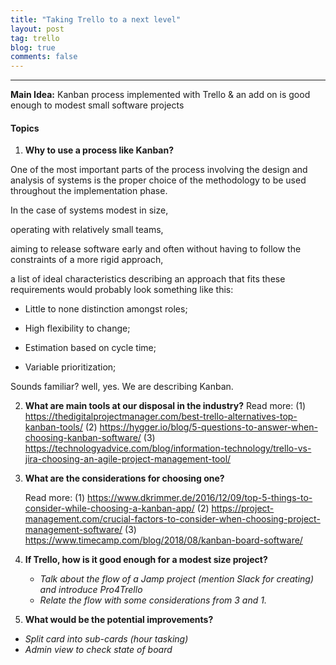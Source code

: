 ```yaml
---
title: "Taking Trello to a next level"
layout: post
tag: trello
blog: true
comments: false
---
```


------------------------------------

**Main Idea:**
Kanban process implemented with Trello & an add on is good enough to
modest small software projects

#### Topics

1. **Why to use a process like Kanban?**

One of the most important parts of the process involving the design and analysis of systems is the proper choice of the methodology to be used throughout the implementation phase.

In the case of systems modest in size, 

operating with relatively small teams, 

aiming to release software early and often without having to follow the constraints of a more rigid approach, 

a list of ideal characteristics describing an approach that fits these requirements would probably look something like this:

* Little to none distinction amongst roles;

* High flexibility to change;

* Estimation based on cycle time; 

* Variable prioritization;

Sounds familiar? well, yes. We are describing Kanban.

2. **What are main tools at our disposal in the industry?**
   Read more: (1) https://thedigitalprojectmanager.com/best-trello-alternatives-top-kanban-tools/ (2) https://hygger.io/blog/5-questions-to-answer-when-choosing-kanban-software/ (3) https://technologyadvice.com/blog/information-technology/trello-vs-jira-choosing-an-agile-project-management-tool/ 

3. **What are the considerations for choosing one?**

   Read more: (1) https://www.dkrimmer.de/2016/12/09/top-5-things-to-consider-while-choosing-a-kanban-app/ (2) https://project-management.com/crucial-factors-to-consider-when-choosing-project-management-software/ (3) https://www.timecamp.com/blog/2018/08/kanban-board-software/

4. **If Trello, how is it good enough for a modest size project?**

   - _Talk about the flow of a Jamp project (mention Slack for creating) and introduce Pro4Trello_
   - _Relate the flow with some considerations from 3 and 1._

5. **What would be the potential improvements?**

- _Split card into sub-cards (hour tasking)_
- _Admin view to check state of board_